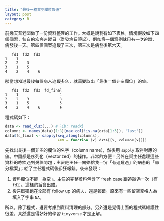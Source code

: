 ```yaml
---
title: "最後一格非空欄位取値"
layout: post
category: R
---
```

前幾天幫老闆做了一份資料整理的工作。大概是說我有如下表格。情境假設如下四個個案，各自的疾病追蹤日（從發病日算起），例如第一個案例就只有一次追蹤，病發後一天。第四個個案追蹤了三次，第三次是病發後第六天。

```
   fd1  fd2  fd3
1    1
2    2    3
3    1    5
4    2    4    6
```

那當想知道最後每個病人追蹤多久，就需要取出「最後一個非空欄位」的値。

```
   fd1  fd2  fd3  fd_final
1    1                   1
2    2    3              3
3    1    5              5
4    2    4    6         6
```

程式碼如下：

``` R
data <- read_xlsx(...) # lib: readxl
columns <- names(data)[1:3][max.col(!is.na(data[1:3]), 'last')]
data$fd_final <- sapply(seq_along(columns),
                        FUN = function (x) data[[x, columns[x]]])
```

先找出最後一個非空的欄位的名字（column name），然後用 `sapply` 取得對應的値。中間都是序列化（vectorized）的操作。非常的方便！另外在幫主任處理這些資料的時候遇到幾個問題；主要是主任一開始給我一份「有追蹤過」的病患的「部分檔案」；給了主任程式碼後卻狂報錯。後來發現：

1. 資料欄位不能「為空」。主任的完整資料包含了 fresh case 跟追蹤過一次（有 `fd1`）。這樣的話會出錯。
2. 後來單獨跑在全部有 follow up 的病人，還是報錯。原來有一些留空空格人為填入了字串 `NA`。

所以，除了程式，還要考慮到資料清理的部分。另外還是覺得上面的程式碼維護性很差，果然還是得好好的學習 `tinyverse` 才是正解。